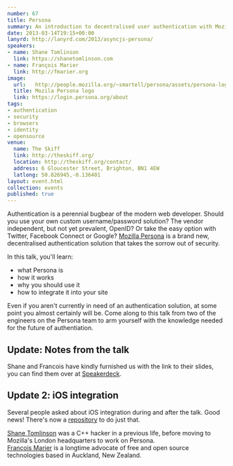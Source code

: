 ```yaml
---
number: 67
title: Persona
summary: An introduction to decentralised user authentication with Mozilla Persona
date: 2013-03-14T19:15+00:00
lanyrd: http://lanyrd.com/2013/asyncjs-persona/
speakers:
- name: Shane Tomlinson
  link: https://shanetomlinson.com
- name: François Marier
  link: http://fmarier.org
image:
  url:   http://people.mozilla.org/~smartell/persona/assets/persona-logo.png
  title: Mozila Persona logo
  link: https://login.persona.org/about
tags:
- authentication
- security
- browsers
- identity
- opensource
venue:
  name: The Skiff
  link: http://theskiff.org/
  location: http://theskiff.org/contact/
  address: 6 Gloucester Street, Brighton, BN1 4EW
  latlong: 50.826945,-0.136401
layout: event.html
collection: events
published: true
---
```


Authentication is a perennial bugbear of the modern web developer. Should you use your own custom username/password solution? The vendor independent, but not yet prevalent, OpenID? Or take the easy option with Twitter, Facebook Connect or Google? [Mozilla Persona][persona] is a brand new, decentralised authentication solution that takes the sorrow out of security.

In this talk, you'll learn:

* what Persona is
* how it works
* why you should use it
* how to integrate it into your site

Even if you aren't currently in need of an authentication solution, at some point you almost certainly will be. Come along to this talk from two of the engineers on the Persona team to arm yourself with the knowledge needed for the future of authentiation.

## Update: Notes from the talk

Shane and Francois have kindly furnished us with the link to their slides, you can find them over at [Speakerdeck][slides].

## Update 2: iOS integration

Several people asked about iOS integration during and after the talk. Good news! There's now a [repository][iOS] to do just that.

[Shane Tomlinson][shane] was a C++ hacker in a previous life, before moving to Mozilla's London headquarters to work on Persona.  
[François Marier][francois] is a longtime advocate of free and open source technologies based in Auckland, New Zealand.

[persona]: https://login.persona.org/about
[shane]: https://shanetomlinson.com
[francois]: http://fmarier.org
[slides]: https://speakerdeck.com/shanetomlinson/killing-passwords-one-site-at-a-time-with-mozilla-persona
[iOS]: https://github.com/mozilla/persona-ios
